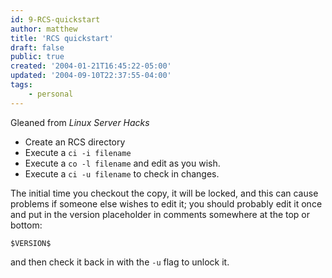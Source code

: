 ```yaml
---
id: 9-RCS-quickstart
author: matthew
title: 'RCS quickstart'
draft: false
public: true
created: '2004-01-21T16:45:22-05:00'
updated: '2004-09-10T22:37:55-04:00'
tags:
    - personal
---
```

Gleaned from *Linux Server Hacks*

- Create an RCS directory
- Execute a `ci -i filename`
- Execute a `co -l filename` and edit as you wish.
- Execute a `ci -u filename` to check in changes.

The initial time you checkout the copy, it will be locked, and this can cause
problems if someone else wishes to edit it; you should probably edit it once
and put in the version placeholder in comments somewhere at the top or bottom:

```
$VERSION$
```

and then check it back in with the `-u` flag to unlock it.
